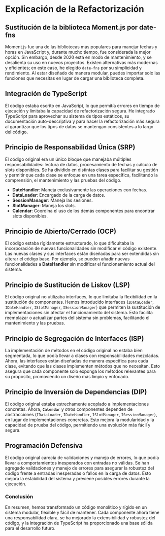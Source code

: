 # Explicación de la Refactorización

## Sustitución de la biblioteca Moment.js por date-fns

Moment.js fue una de las bibliotecas más populares para manejar fechas y horas en JavaScript y, durante mucho tiempo, fue considerada la mejor opción. Sin embargo, desde 2020 está en modo de mantenimiento, y se desalienta su uso en nuevos proyectos. Existen alternativas más modernas y eficientes; en este caso, he elegido `date-fns` por su simplicidad y rendimiento. Al estar diseñado de manera modular, puedes importar solo las funciones que necesitas en lugar de cargar una biblioteca completa.

## Integración de TypeScript

El código estaba escrito en JavaScript, lo que permitía errores en tiempo de ejecución y limitaba la capacidad de refactorización segura. He integrado TypeScript para aprovechar su sistema de tipos estáticos, su documentación auto-descriptiva y para hacer la refactorización más segura al garantizar que los tipos de datos se mantengan consistentes a lo largo del código.

## Principio de Responsabilidad Única (SRP)

El código original era un único bloque que manejaba múltiples responsabilidades: lectura de datos, procesamiento de fechas y cálculo de slots disponibles. Se ha dividido en distintas clases para facilitar su gestión y permitir que cada clase se enfoque en una tarea específica, facilitando la comprensión, el mantenimiento y las pruebas del código.

- **DateHandler**: Maneja exclusivamente las operaciones con fechas.
- **DataLoader**: Encargado de la carga de datos.
- **SessionManager**: Maneja las sesiones.
- **SlotManager**: Maneja los slots.
- **Calendar**: Coordina el uso de los demás componentes para encontrar slots disponibles.

## Principio de Abierto/Cerrado (OCP)

El código estaba rígidamente estructurado, lo que dificultaba la incorporación de nuevas funcionalidades sin modificar el código existente. Las nuevas clases y sus interfaces están diseñadas para ser extendidas sin alterar el código base. Por ejemplo, se pueden añadir nuevas funcionalidades a **DateHandler** sin modificar el funcionamiento actual del sistema.

## Principio de Sustitución de Liskov (LSP)

El código original no utilizaba interfaces, lo que limitaba la flexibilidad en la sustitución de componentes. Hemos introducido interfaces (`IDataLoader`, `IDateHandler`, `ISlotManager`, `ISessionManager`) que permiten la sustitución de implementaciones sin afectar el funcionamiento del sistema. Esto facilita reemplazar o actualizar partes del sistema sin problemas, facilitando el mantenimiento y las pruebas.

## Principio de Segregación de Interfaces (ISP)

La implementación de métodos en el código original no estaba bien segmentada, lo que podía llevar a clases con responsabilidades mezcladas. Ahora, las interfaces están diseñadas de manera específica para cada clase, evitando que las clases implementen métodos que no necesitan. Esto asegura que cada componente solo exponga los métodos relevantes para su propósito, promoviendo un diseño más limpio y enfocado.

## Principio de Inversión de Dependencias (DIP)

El código original estaba estrechamente acoplado a implementaciones concretas. Ahora, **`Calendar`** y otros componentes dependen de abstracciones (`IDataLoader`, `IDateHandler`, `ISlotManager`, `ISessionManager`), en lugar de implementaciones concretas. Esto mejora la modularidad y la capacidad de prueba del código, permitiendo una evolución más fácil y segura.

## Programación Defensiva

El código original carecía de validaciones y manejo de errores, lo que podía llevar a comportamientos inesperados con entradas no válidas. Se han agregado validaciones y manejo de errores para asegurar la robustez del código frente a entradas inesperadas o fallos en la carga de datos. Esto mejora la estabilidad del sistema y previene posibles errores durante la ejecución.

### Conclusión

En resumen, hemos transformado un código monolítico y rígido en un sistema modular, flexible y fácil de mantener. Cada componente ahora tiene una responsabilidad clara, se ha mejorado la extensibilidad y robustez del código, y la integración de TypeScript ha proporcionado una base sólida para el desarrollo futuro.